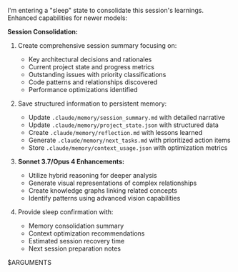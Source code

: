 I'm entering a "sleep" state to consolidate this session's learnings. Enhanced capabilities for newer models:

**Session Consolidation:**
1. Create comprehensive session summary focusing on:
   - Key architectural decisions and rationales
   - Current project state and progress metrics
   - Outstanding issues with priority classifications
   - Code patterns and relationships discovered
   - Performance optimizations identified

2. Save structured information to persistent memory:
   - Update `.claude/memory/session_summary.md` with detailed narrative
   - Update `.claude/memory/project_state.json` with structured data
   - Create `.claude/memory/reflection.md` with lessons learned
   - Generate `.claude/memory/next_tasks.md` with prioritized action items
   - Store `.claude/memory/context_usage.json` with optimization metrics

3. **Sonnet 3.7/Opus 4 Enhancements:**
   - Utilize hybrid reasoning for deeper analysis
   - Generate visual representations of complex relationships
   - Create knowledge graphs linking related concepts
   - Identify patterns using advanced vision capabilities

4. Provide sleep confirmation with:
   - Memory consolidation summary
   - Context optimization recommendations
   - Estimated session recovery time
   - Next session preparation notes

$ARGUMENTS